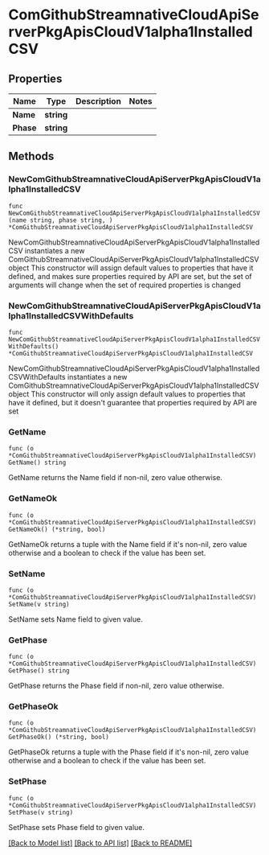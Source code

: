 # ComGithubStreamnativeCloudApiServerPkgApisCloudV1alpha1InstalledCSV

## Properties

Name | Type | Description | Notes
------------ | ------------- | ------------- | -------------
**Name** | **string** |  | 
**Phase** | **string** |  | 

## Methods

### NewComGithubStreamnativeCloudApiServerPkgApisCloudV1alpha1InstalledCSV

`func NewComGithubStreamnativeCloudApiServerPkgApisCloudV1alpha1InstalledCSV(name string, phase string, ) *ComGithubStreamnativeCloudApiServerPkgApisCloudV1alpha1InstalledCSV`

NewComGithubStreamnativeCloudApiServerPkgApisCloudV1alpha1InstalledCSV instantiates a new ComGithubStreamnativeCloudApiServerPkgApisCloudV1alpha1InstalledCSV object
This constructor will assign default values to properties that have it defined,
and makes sure properties required by API are set, but the set of arguments
will change when the set of required properties is changed

### NewComGithubStreamnativeCloudApiServerPkgApisCloudV1alpha1InstalledCSVWithDefaults

`func NewComGithubStreamnativeCloudApiServerPkgApisCloudV1alpha1InstalledCSVWithDefaults() *ComGithubStreamnativeCloudApiServerPkgApisCloudV1alpha1InstalledCSV`

NewComGithubStreamnativeCloudApiServerPkgApisCloudV1alpha1InstalledCSVWithDefaults instantiates a new ComGithubStreamnativeCloudApiServerPkgApisCloudV1alpha1InstalledCSV object
This constructor will only assign default values to properties that have it defined,
but it doesn't guarantee that properties required by API are set

### GetName

`func (o *ComGithubStreamnativeCloudApiServerPkgApisCloudV1alpha1InstalledCSV) GetName() string`

GetName returns the Name field if non-nil, zero value otherwise.

### GetNameOk

`func (o *ComGithubStreamnativeCloudApiServerPkgApisCloudV1alpha1InstalledCSV) GetNameOk() (*string, bool)`

GetNameOk returns a tuple with the Name field if it's non-nil, zero value otherwise
and a boolean to check if the value has been set.

### SetName

`func (o *ComGithubStreamnativeCloudApiServerPkgApisCloudV1alpha1InstalledCSV) SetName(v string)`

SetName sets Name field to given value.


### GetPhase

`func (o *ComGithubStreamnativeCloudApiServerPkgApisCloudV1alpha1InstalledCSV) GetPhase() string`

GetPhase returns the Phase field if non-nil, zero value otherwise.

### GetPhaseOk

`func (o *ComGithubStreamnativeCloudApiServerPkgApisCloudV1alpha1InstalledCSV) GetPhaseOk() (*string, bool)`

GetPhaseOk returns a tuple with the Phase field if it's non-nil, zero value otherwise
and a boolean to check if the value has been set.

### SetPhase

`func (o *ComGithubStreamnativeCloudApiServerPkgApisCloudV1alpha1InstalledCSV) SetPhase(v string)`

SetPhase sets Phase field to given value.



[[Back to Model list]](../README.md#documentation-for-models) [[Back to API list]](../README.md#documentation-for-api-endpoints) [[Back to README]](../README.md)



